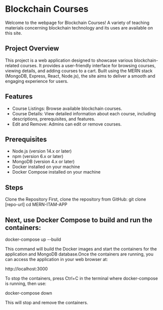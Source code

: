 # Blockchain Courses
Welcome to the webpage for Blockchain Courses! A variety of teaching materials concerning blockchain technology and its uses are available on this site.
## Project Overview
This project is a web application designed to showcase various blockchain-related courses. It provides a user-friendly interface for browsing courses, viewing details, and adding courses to a cart. Built using the MERN stack (MongoDB, Express, React, Node.js), the site aims to deliver a smooth and engaging experience for users.
## Features
- Course Listings: Browse available blockchain courses.
- Course Details: View detailed information about each course, including descriptions, prerequisites, and features.
- Edit and Remove: Admins can edit or remove courses.
## Prerequisites
- Node.js (version 14.x or later)
- npm (version 6.x or later)
- MongoDB (version 4.x or later)
- Docker installed on your machine
- Docker Compose installed on your machine
## Steps
Clone the Repository
First, clone the repository from GitHub: git clone [repo-url] cd MERN-ITAM-APP

## Next, use Docker Compose to build and run the containers:
docker-compose up --build

This command will build the Docker images and start the containers for the application and MongoDB database.Once the containers are running, you can access the application in your web browser at:

http://localhost:3000

To stop the containers, press Ctrl+C in the terminal where docker-compose is running, then use:

docker-compose down

This will stop and remove the containers.

